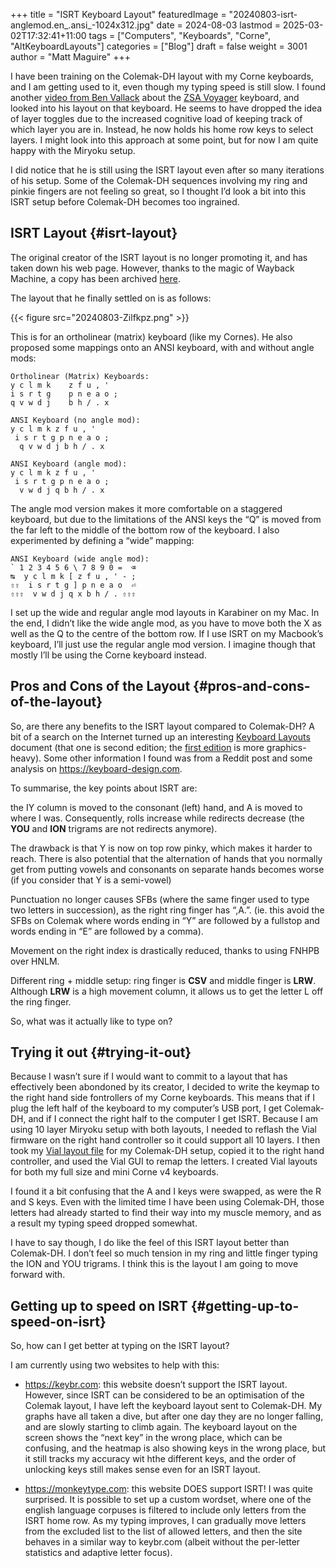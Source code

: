 +++
title = "ISRT Keyboard Layout"
featuredImage = "20240803-isrt-anglemod.en_.ansi_-1024x312.jpg"
date = 2024-08-03
lastmod = 2025-03-02T17:32:41+11:00
tags = ["Computers", "Keyboards", "Corne", "AltKeyboardLayouts"]
categories = ["Blog"]
draft = false
weight = 3001
author = "Matt Maguire"
+++

I have been training on the Colemak-DH layout with my Corne keyboards, and I am getting used to it, even though my typing speed is still slow. I found another [video from Ben Vallack](https://youtu.be/dg2TT1OJlQs?si=ZiAzPIMkbCAMG02X) about the [ZSA Voyager](https://www.zsa.io/voyager) keyboard, and looked into his layout on that keyboard. He seems to have dropped the idea of layer toggles due to the increased cognitive load of keeping track of which layer you are in. Instead, he now holds his home row keys to select layers. I might look into this approach at some point, but for now I am quite happy with the Miryoku setup.

I did notice that he is still using the ISRT layout even after so many iterations of his setup. Some of the Colemak-DH sequences involving my ring and pinkie fingers are not feeling so great, so I thought I’d look a bit into this ISRT setup before Colemak-DH becomes too ingrained.


## ISRT Layout {#isrt-layout}

The original creator of the ISRT layout is no longer promoting it, and has taken down his web page. However, thanks to the magic of Wayback Machine, a copy has been archived [here](https://web.archive.org/web/20230203194545/https://notgate.github.io/layout/).

The layout that he finally settled on is as follows:

{{< figure src="20240803-Zilfkpz.png" >}}

This is for an ortholinear (matrix) keyboard (like my Cornes). He also proposed some mappings onto an ANSI keyboard, with and without angle mods:

```text
Ortholinear (Matrix) Keyboards:
y c l m k    z f u , '
i s r t g    p n e a o ;
q v w d j    b h / . x
```

```text
ANSI Keyboard (no angle mod):
y c l m k z f u , '
 i s r t g p n e a o ;
  q v w d j b h / . x
```

```text
ANSI Keyboard (angle mod):
y c l m k z f u , '
 i s r t g p n e a o ;
  v w d j q b h / . x
```

The angle mod version makes it more comfortable on a staggered keyboard, but due to the limitations of the ANSI keys the “Q” is moved from the far left to the middle of the bottom row of the keyboard. I also experimented by defining a “wide” mapping:

```text
ANSI Keyboard (wide angle mod):
` 1 2 3 4 5 6 \ 7 8 9 0 =  ⌫
↹  y c l m k [ z f u , ' - ;
⇧⇧  i s r t g ] p n e a o  ⏎
⇧⇧⇧  v w d j q x b h / . ⇧⇧⇧
```

I set up the wide and regular angle mod layouts in Karabiner on my Mac. In the end, I didn’t like the wide angle mod, as you have to move both the X as well as the Q to the centre of the bottom row. If I use ISRT on my Macbook’s keyboard, I’ll just use the regular angle mod version. I imagine though that mostly I’ll be using the Corne keyboard instead.


## Pros and Cons of the Layout {#pros-and-cons-of-the-layout}

So, are there any benefits to the ISRT layout compared to Colemak-DH? A bit of a search on the Internet turned up an interesting [Keyboard Layouts](https://bit.ly/layout-doc-v2) document (that one is second edition; the [first edition](https://docs.google.com/document/d/1_a5Nzbkwyk1o0bvTctZrtgsee9jSP-6I0q3A0_9Mzm0/edit?usp=sharing) is more graphics-heavy). Some other information I found was from a Reddit post and some analysis on <https://keyboard-design.com>.

To summarise, the key points about ISRT are:

the IY column is moved to the consonant (left) hand, and A is moved to where I was. Consequently, rolls increase while redirects decrease (the **YOU** and **ION** trigrams are not redirects anymore).

The drawback is that Y is now on top row pinky, which makes it harder to reach. There is also potential that the alternation of hands that you normally get from putting vowels and consonants on separate hands becomes worse (if you consider that Y is a semi-vowel)

Punctuation no longer causes SFBs (where the same finger used to type two letters in succession), as the right ring finger has “,A.”. (ie. this avoid the SFBs on Colemak where words ending in “Y” are followed by a fullstop and words ending in “E” are followed by a comma).

Movement on the right index is drastically reduced, thanks to using FNHPB over HNLM.

Different ring + middle setup: ring finger is **CSV** and middle finger is **LRW**. Although **LRW** is a high movement column, it allows us to get the letter L off the ring finger.

So, what was it actually like to type on?


## Trying it out {#trying-it-out}

Because I wasn’t sure if I would want to commit to a layout that has effectively been abondoned by its creator, I decided to write the keymap to the right hand side fontrollers of my Corne keyboards. This means that if I plug the left half of the keyboard to my computer’s USB port, I get Colemak-DH, and if I connect the right half to the computer I get ISRT. Because I am using 10 layer Miryoku setup with both layouts, I needed to reflash the Vial firmware on the right hand controller so it could support all 10 layers. I then took my [Vial layout file](https://github.com/matt-maguire/kbd_firmware/tree/custom/keyboards/crkbd/vial-kb) for my Colemak-DH setup, copied it to the right hand controller, and used the Vial GUI to remap the letters. I created Vial layouts for both my full size and mini Corne v4 keyboards.

I found it a bit confusing that the A and I keys were swapped, as were the R and S keys. Even with the limited time I have been using Colemak-DH, those letters had already started to find their way into my muscle memory, and as a result my typing speed dropped somewhat.

I have to say though, I do like the feel of this ISRT layout better than Colemak-DH. I don’t feel so much tension in my ring and little finger typing the ION and YOU trigrams. I think this is the layout I am going to move forward with.


## Getting up to speed on ISRT {#getting-up-to-speed-on-isrt}

So, how can I get better at typing on the ISRT layout?

I am currently using two websites to help with this:

-   <https://keybr.com>: this website doesn’t support the ISRT layout. However, since ISRT can be considered to be an optimisation of the Colemak layout, I have left the keyboard layout sent to Colemak-DH. My graphs have all taken a dive, but after one day they are no longer falling, and are slowly starting to climb again. The keyboard layout on the screen shows the “next key” in the wrong place, which can be confusing, and the heatmap is also showing keys in the wrong place, but it still tracks my accuracy wit hthe different keys, and the order of unlocking keys still makes sense even for an ISRT layout.

-   <https://monkeytype.com>: this website DOES support ISRT! I was quite surprised. It is possible to set up a custom wordset, where one of the english language corpuses is filtered to include only letters from the ISRT home row. As my typing improves, I can gradually move letters from the excluded list to the list of allowed letters, and then the site behaves in a similar way to keybr.com (albeit without the per-letter statistics and adaptive letter focus).
